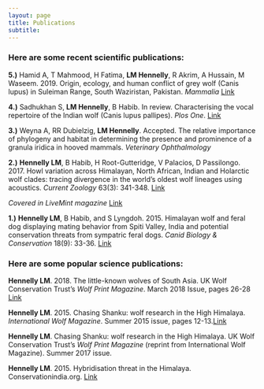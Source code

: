 ```yaml
---
layout: page
title: Publications
subtitle: 
---
```


### Here are some recent scientific publications:

**5.)** Hamid A, T Mahmood, H Fatima, **LM Hennelly**, R Akrim, A Hussain, M
Waseem. 2019. Origin, ecology, and human conflict of grey wolf (Canis lupus) in
Suleiman Range, South Waziristan, Pakistan. *Mammalia* [Link](https://www.degruyter.com/view/j/mamm.ahead-of-print/mammalia-2018-0167/mammalia-2018-0167.xml)

**4.)** Sadhukhan S, **LM Hennelly**, B Habib. In review. Characterising the vocal
repertoire of the Indian wolf (Canis lupus pallipes). *Plos One*. [Link](https://www.biorxiv.org/content/10.1101/612507v1?rss=1)

**3.)** Weyna A, RR Dubielzig, **LM Hennelly**. Accepted. The relative importance of
phylogeny and habitat in determining the presence and prominence of a granula
iridica in hooved mammals. *Veterinary Ophthalmology*

**2.)** **Hennelly LM**, B Habib, H Root-Gutteridge, V Palacios, D Passilongo. 2017.
Howl variation across Himalayan, North African, Indian and Holarctic wolf
clades: tracing divergence in the world’s oldest wolf lineages using acoustics.
*Current Zoology* 63(3): 341-348. [Link](https://academic.oup.com/cz/article/63/3/341/3002317)

  *Covered in LiveMint magazine* [Link](https://www.livemint.com/Leisure/PMYYorrIf6kFNmuHDQwGMO/Calling-on-the-wolf.html) 

**1.)** **Hennelly LM**, B Habib, and S Lyngdoh. 2015. Himalayan wolf and feral dog
displaying mating behavior from Spiti Valley, India and potential conservation
threats from sympatric feral dogs. *Canid Biology & Conservation* 18(9): 33-36. [Link](https://www.canids.org/CBC/18/Mating_of_Himalayan_wolf_and_feral_dog.pdf)

### Here are some popular science publications: 

**Hennelly LM**. 2018. The little-known wolves of South Asia. UK Wolf
Conservation Trust’s *Wolf Print Magazine*. March 2018 Issue, pages 26-28 [Link](https://ukwct.org.uk/wp/issue63.pdf)

**Hennelly LM**. 2015. Chasing Shanku: wolf research in the High Himalaya.
*International Wolf Magazine*. Summer 2015 issue, pages 12-13.[Link](https://www.wolf.org/wp-content/uploads/2013/12/IW_winter2015final.pdf)

**Hennelly LM**. Chasing Shanku: wolf research in the High Himalaya. UK Wolf
Conservation Trust’s *Wolf Print Magazine* (reprint from International Wolf
Magazine). Summer 2017 issue.

**Hennelly LM**. 2015. Hybridisation threat in the Himalaya.
Conservationindia.org. [Link](http://www.conservationindia.org/gallery/wolf-dog-hybridisation-threat-in-the-himalaya)





